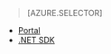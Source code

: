 > [AZURE.SELECTOR] 
- [Portal](../articles/media-services/media-services-portal-encoding-units.md)
- [.NET SDK](../articles/media-services/media-services-dotnet-encoding-units.md)

<!---HONumber=July15_HO2-->